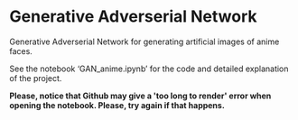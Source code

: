 # Generative Adverserial Network

Generative Adverserial Network for generating artificial images of anime faces.

See the notebook ‘GAN_anime.ipynb’ for the code and detailed explanation of the project.

**Please, notice that Github may give a 'too long to render' error when opening the notebook. Please, try again if that happens.**

